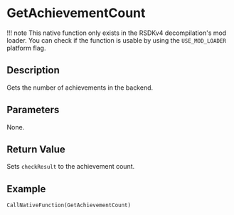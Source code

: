 # GetAchievementCount

!!! note
    This native function only exists in the RSDKv4 decompilation's mod loader. You can check if the function is usable by using the `USE_MOD_LOADER` platform flag.

## Description
Gets the number of achievements in the backend.

## Parameters
None.

## Return Value
Sets `checkResult` to the achievement count.

## Example
```
CallNativeFunction(GetAchievementCount)
```
